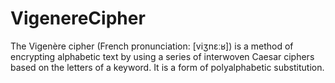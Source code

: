 # VigenereCipher
The Vigenère cipher (French pronunciation: ​[viʒnɛːʁ]) is a method of encrypting alphabetic text by using a series of interwoven Caesar ciphers based on the letters of a keyword. It is a form of polyalphabetic substitution.
